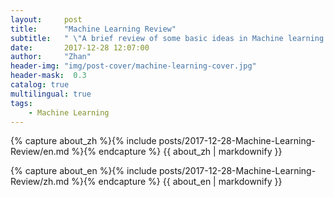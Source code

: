 ```yaml
---
layout:     post
title:      "Machine Learning Review"
subtitle:   " \"A brief review of some basic ideas in Machine learning!\""
date:       2017-12-28 12:07:00
author:     "Zhan"
header-img: "img/post-cover/machine-learning-cover.jpg"
header-mask:  0.3
catalog: true
multilingual: true
tags:
    - Machine Learning
---
```


<!-- Chinese Version -->
<div class="zh post-container">

{% capture about_zh %}{% include posts/2017-12-28-Machine-Learning-Review/en.md %}{% endcapture %}
{{ about_zh | markdownify }}

</div>

<!-- English Version -->
<div class="en post-container">

{% capture about_en %}{% include posts/2017-12-28-Machine-Learning-Review/zh.md %}{% endcapture %}
{{ about_en | markdownify }}

</div>

